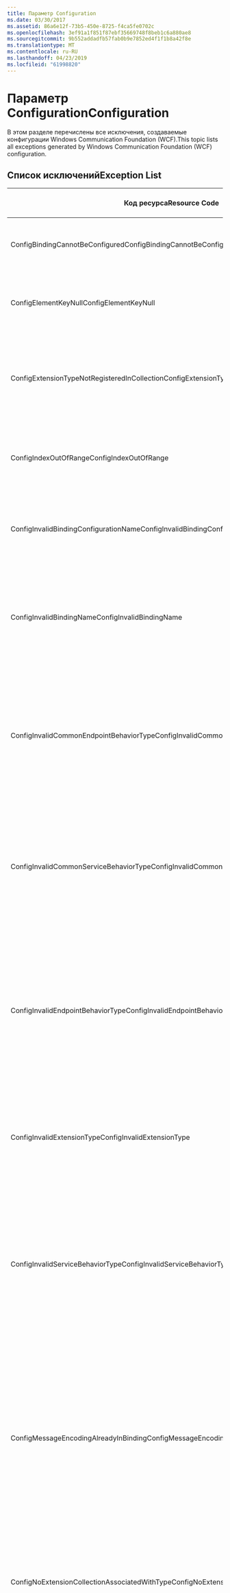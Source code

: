 ```yaml
---
title: Параметр Configuration
ms.date: 03/30/2017
ms.assetid: 86a6e12f-73b5-450e-8725-f4ca5fe0702c
ms.openlocfilehash: 3ef91a1f851f87ebf35669748f8beb1c6a880ae8
ms.sourcegitcommit: 9b552addadfb57fab0b9e7852ed4f1f1b8a42f8e
ms.translationtype: MT
ms.contentlocale: ru-RU
ms.lasthandoff: 04/23/2019
ms.locfileid: "61998820"
---
```

# <a name="configuration"></a><span data-ttu-id="b99ef-102">Параметр Configuration</span><span class="sxs-lookup"><span data-stu-id="b99ef-102">Configuration</span></span>
<span data-ttu-id="b99ef-103">В этом разделе перечислены все исключения, создаваемые конфигурации Windows Communication Foundation (WCF).</span><span class="sxs-lookup"><span data-stu-id="b99ef-103">This topic lists all exceptions generated by Windows Communication Foundation (WCF) configuration.</span></span>  
  
## <a name="exception-list"></a><span data-ttu-id="b99ef-104">Список исключений</span><span class="sxs-lookup"><span data-stu-id="b99ef-104">Exception List</span></span>  
  
|<span data-ttu-id="b99ef-105">Код ресурса</span><span class="sxs-lookup"><span data-stu-id="b99ef-105">Resource Code</span></span>|<span data-ttu-id="b99ef-106">Строка ресурса</span><span class="sxs-lookup"><span data-stu-id="b99ef-106">Resource String</span></span>|  
|-------------------|---------------------|  
|<span data-ttu-id="b99ef-107">ConfigBindingCannotBeConfigured</span><span class="sxs-lookup"><span data-stu-id="b99ef-107">ConfigBindingCannotBeConfigured</span></span>|<span data-ttu-id="b99ef-108">Не удается настроить привязку на конечной точке службы.</span><span class="sxs-lookup"><span data-stu-id="b99ef-108">The binding on the service endpoint cannot be configured.</span></span>|  
|<span data-ttu-id="b99ef-109">ConfigElementKeyNull</span><span class="sxs-lookup"><span data-stu-id="b99ef-109">ConfigElementKeyNull</span></span>|<span data-ttu-id="b99ef-110">Определенный элемент конфигурации не может иметь значение null.</span><span class="sxs-lookup"><span data-stu-id="b99ef-110">The specific configuration element key cannot be null.</span></span>|  
|<span data-ttu-id="b99ef-111">ConfigExtensionTypeNotRegisteredInCollection</span><span class="sxs-lookup"><span data-stu-id="b99ef-111">ConfigExtensionTypeNotRegisteredInCollection</span></span>|<span data-ttu-id="b99ef-112">Определенный тип расширения не зарегистрирован в определенной коллекции расширений.</span><span class="sxs-lookup"><span data-stu-id="b99ef-112">The specific extension type is not registered in the specific extension collection.</span></span>|  
|<span data-ttu-id="b99ef-113">ConfigIndexOutOfRange</span><span class="sxs-lookup"><span data-stu-id="b99ef-113">ConfigIndexOutOfRange</span></span>|<span data-ttu-id="b99ef-114">Значение определенного атрибута находится за пределами допустимого диапазона.</span><span class="sxs-lookup"><span data-stu-id="b99ef-114">The value for the specific attribute is out of range.</span></span>|  
|<span data-ttu-id="b99ef-115">ConfigInvalidBindingConfigurationName</span><span class="sxs-lookup"><span data-stu-id="b99ef-115">ConfigInvalidBindingConfigurationName</span></span>|<span data-ttu-id="b99ef-116">В определенной конфигурации отсутствует привязка с определенным именем.</span><span class="sxs-lookup"><span data-stu-id="b99ef-116">The specific configuration does not have a binding with the specific name.</span></span>|  
|<span data-ttu-id="b99ef-117">ConfigInvalidBindingName</span><span class="sxs-lookup"><span data-stu-id="b99ef-117">ConfigInvalidBindingName</span></span>|<span data-ttu-id="b99ef-118">В определенной конфигурации отсутствует привязка с определенным именем.</span><span class="sxs-lookup"><span data-stu-id="b99ef-118">The specific configuration does not have a binding with the specific name.</span></span> <span data-ttu-id="b99ef-119">Это значение недопустимо для привязки.</span><span class="sxs-lookup"><span data-stu-id="b99ef-119">This is an invalid value for the binding.</span></span>|  
|<span data-ttu-id="b99ef-120">ConfigInvalidCommonEndpointBehaviorType</span><span class="sxs-lookup"><span data-stu-id="b99ef-120">ConfigInvalidCommonEndpointBehaviorType</span></span>|<span data-ttu-id="b99ef-121">Не удается добавить определенное расширение поведения в распространенное поведение конечной точки, поскольку оно не реализует определенный тип.</span><span class="sxs-lookup"><span data-stu-id="b99ef-121">Cannot add the specific behavior extension to the common endpoint behavior because it does not implement the specific type.</span></span>|  
|<span data-ttu-id="b99ef-122">ConfigInvalidCommonServiceBehaviorType</span><span class="sxs-lookup"><span data-stu-id="b99ef-122">ConfigInvalidCommonServiceBehaviorType</span></span>|<span data-ttu-id="b99ef-123">Не удается добавить определенное расширение поведения в распространенное поведение службы, поскольку оно не реализует определенный тип.</span><span class="sxs-lookup"><span data-stu-id="b99ef-123">Cannot add the specific behavior extension to the common service behavior because it does not implement the specific type.</span></span>|  
|<span data-ttu-id="b99ef-124">ConfigInvalidEndpointBehaviorType</span><span class="sxs-lookup"><span data-stu-id="b99ef-124">ConfigInvalidEndpointBehaviorType</span></span>|<span data-ttu-id="b99ef-125">Не удается добавить определенное расширение поведения в определенное поведение конечной точки, поскольку тип базового поведения не реализует интерфейс IServiceBehavior.</span><span class="sxs-lookup"><span data-stu-id="b99ef-125">Cannot add the specific behavior extension to the specific endpoint behavior because the underlying behavior type does not implement the IServiceBehavior interface.</span></span>|  
|<span data-ttu-id="b99ef-126">ConfigInvalidExtensionType</span><span class="sxs-lookup"><span data-stu-id="b99ef-126">ConfigInvalidExtensionType</span></span>|<span data-ttu-id="b99ef-127">Чтобы определенный тип можно было использовать в коллекции, он должен быть производным от определенного расширения.</span><span class="sxs-lookup"><span data-stu-id="b99ef-127">The specific type must derive from the specific extension to be used in the collection.</span></span>|  
|<span data-ttu-id="b99ef-128">ConfigInvalidServiceBehaviorType</span><span class="sxs-lookup"><span data-stu-id="b99ef-128">ConfigInvalidServiceBehaviorType</span></span>|<span data-ttu-id="b99ef-129">Не удается добавить определенное расширение поведения в поведение службы с определенным именем, поскольку тип базового поведения не реализует интерфейс IServiceBehavior.</span><span class="sxs-lookup"><span data-stu-id="b99ef-129">Cannot add the behavior extension 'to the service behavior with the specific name because the underlying behavior type does not implement the IServiceBehavior interface.</span></span>|  
|<span data-ttu-id="b99ef-130">ConfigMessageEncodingAlreadyInBinding</span><span class="sxs-lookup"><span data-stu-id="b99ef-130">ConfigMessageEncodingAlreadyInBinding</span></span>|<span data-ttu-id="b99ef-131">Не удается добавить определенный элемент кодирования сообщений.</span><span class="sxs-lookup"><span data-stu-id="b99ef-131">Cannot add the specific message encoding element.</span></span> <span data-ttu-id="b99ef-132">В определенной привязке уже существует другой элемент кодирования сообщений.</span><span class="sxs-lookup"><span data-stu-id="b99ef-132">Another message encoding element already exists in the specific binding.</span></span> <span data-ttu-id="b99ef-133">В каждой привязке может быть только один элемент кодирования сообщений.</span><span class="sxs-lookup"><span data-stu-id="b99ef-133">There can only be one message encoding element for each binding.</span></span>|  
|<span data-ttu-id="b99ef-134">ConfigNoExtensionCollectionAssociatedWithType</span><span class="sxs-lookup"><span data-stu-id="b99ef-134">ConfigNoExtensionCollectionAssociatedWithType</span></span>|<span data-ttu-id="b99ef-135">Не удается найти коллекцию расширений, связанную с расширением определенного типа.</span><span class="sxs-lookup"><span data-stu-id="b99ef-135">Cannot find the extension collection associated with extension of the specific type.</span></span>|  
|<span data-ttu-id="b99ef-136">ConfigSectionNotFound</span><span class="sxs-lookup"><span data-stu-id="b99ef-136">ConfigSectionNotFound</span></span>|<span data-ttu-id="b99ef-137">Не удается создать определенный раздел конфигурации.</span><span class="sxs-lookup"><span data-stu-id="b99ef-137">The specific configuration section cannot be created.</span></span> <span data-ttu-id="b99ef-138">В файле Machine.config отсутствует информация.</span><span class="sxs-lookup"><span data-stu-id="b99ef-138">The Machine.config file is missing information.</span></span> <span data-ttu-id="b99ef-139">Проверьте, правильно ли зарегистрирован этот раздел конфигурации и правильно ли указано его имя.</span><span class="sxs-lookup"><span data-stu-id="b99ef-139">Verify that this configuration section is properly registered and that you have correctly spelled the section name.</span></span> <span data-ttu-id="b99ef-140">В случае, если это раздел Windows Communication Foundation, выполните команду "ServiceModelReg.exe -i", чтобы устранить эту ошибку.</span><span class="sxs-lookup"><span data-stu-id="b99ef-140">For Windows Communication Foundation sections, run ServiceModelReg.exe -i to fix this error.</span></span>|  
|<span data-ttu-id="b99ef-141">ConfigTransportAlreadyInBinding</span><span class="sxs-lookup"><span data-stu-id="b99ef-141">ConfigTransportAlreadyInBinding</span></span>|<span data-ttu-id="b99ef-142">Не удается добавить определенный элемент транспорта.</span><span class="sxs-lookup"><span data-stu-id="b99ef-142">Cannot add the specific transport element.</span></span> <span data-ttu-id="b99ef-143">Другой элемент транспорта уже существует в определенной привязке.</span><span class="sxs-lookup"><span data-stu-id="b99ef-143">Another transport element already exists in the specific binding.</span></span> <span data-ttu-id="b99ef-144">В каждой привязке может быть только один элемент кодирования сообщений.</span><span class="sxs-lookup"><span data-stu-id="b99ef-144">There can only be one message encoding element for each binding.</span></span>|
